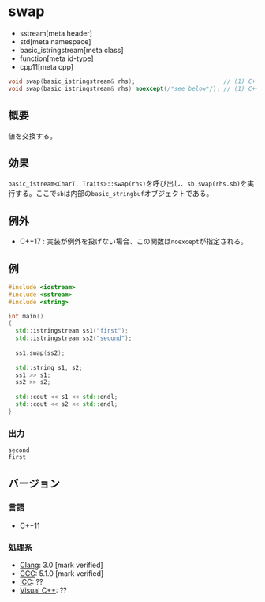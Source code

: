 # swap
* sstream[meta header]
* std[meta namespace]
* basic_istringstream[meta class]
* function[meta id-type]
* cpp11[meta cpp]

```cpp
void swap(basic_istringstream& rhs);                         // (1) C++11
void swap(basic_istringstream& rhs) noexcept(/*see below*/); // (1) C++17
```

## 概要
値を交換する。

## 効果
`basic_istream<CharT, Traits>::swap(rhs)`を呼び出し、`sb.swap(rhs.sb)`を実行する。ここで`sb`は内部の`basic_stringbuf`オブジェクトである。


## 例外
- C++17 : 実装が例外を投げない場合、この関数は`noexcept`が指定される。


## 例
```cpp example
#include <iostream>
#include <sstream>
#include <string>

int main()
{
  std::istringstream ss1("first");
  std::istringstream ss2("second");
  
  ss1.swap(ss2);
  
  std::string s1, s2;
  ss1 >> s1;
  ss2 >> s2;
  
  std::cout << s1 << std::endl;
  std::cout << s2 << std::endl;
}
```

### 出力
```
second
first
```

## バージョン
### 言語
- C++11

### 処理系
- [Clang](/implementation.md#clang): 3.0 [mark verified]
- [GCC](/implementation.md#gcc): 5.1.0 [mark verified]
- [ICC](/implementation.md#icc): ??
- [Visual C++](/implementation.md#visual_cpp): ??
